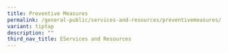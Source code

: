 ```yaml
---
title: Preventive Measures
permalink: /general-public/services-and-resources/preventivemeasures/
variant: tiptap
description: ""
third_nav_title: EServices and Resources
---
```

